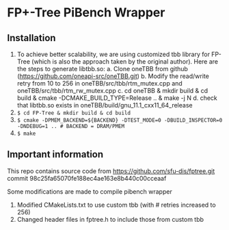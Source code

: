 # FP+-Tree PiBench Wrapper

## Installation
1. To achieve better scalability, we are using customized tbb library for FP-Tree
(which is also the approach taken by the original author). Here are the steps to generate libtbb.so:
	a. Clone oneTBB from github (https://github.com/oneapi-src/oneTBB.git)
	b. Modify the read/write retry from 10 to 256 in oneTBB/src/tbb/rtm_mutex.cpp and oneTBB/src/tbb/rtm_rw_mutex.cpp
	c. cd oneTBB & mkdir build & cd build & cmake -DCMAKE_BUILD_TYPE=Release .. & make -j N
	d. check that libtbb.so exists in oneTBB/build/gnu_11.1_cxx11_64_release
2. `$ cd FP-Tree & mkdir build & cd build`
3. `$ cmake -DPMEM_BACKEND=${BACKEND} -DTEST_MODE=0 -DBUILD_INSPECTOR=0 -DNDEBUG=1 .. # BACKEND = DRAM/PMEM`
4. `$ make`

## Important information
This repo contains source code from https://github.com/sfu-dis/fptree.git
commit 98c25fa65070fe188ec4ae163e8b440c00cceaaf

Some modifications are made to compile pibench wrapper

1. Modified CMakeLists.txt to use custom tbb (with # retries increased to 256)
2. Changed header files in fptree.h to include those from custom tbb
